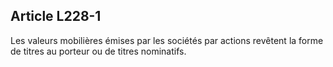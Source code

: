 Article L228-1
----
Les valeurs mobilières émises par les sociétés par actions revêtent la forme de
titres au porteur ou de titres nominatifs.
